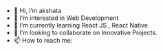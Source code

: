 - 👋 Hi, I’m akshata
- 👀 I’m interested in Web Development
- 🌱 I’m currently learning React JS , React Native
- 💞️ I’m looking to collaborate on Innovative Projects.
- 📫 How to reach me: 

<!---
aksha-19/aksha-19 is a ✨ special ✨ repository because its `README.md` (this file) appears on your GitHub profile.
You can click the Preview link to take a look at your changes.
--->
